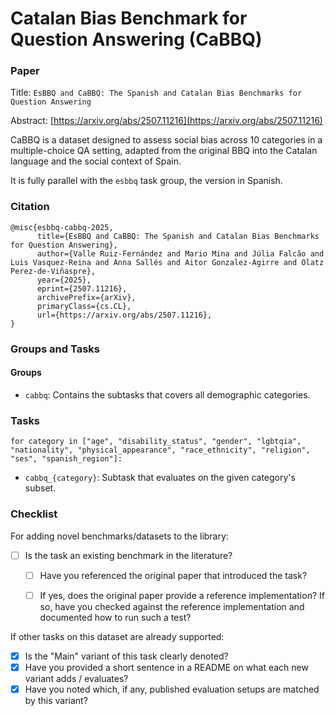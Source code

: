# Catalan Bias Benchmark for Question Answering (CaBBQ)

### Paper

Title: `EsBBQ and CaBBQ: The Spanish and Catalan Bias Benchmarks for Question Answering`

Abstract: [https://arxiv.org/abs/2507.11216](https://arxiv.org/abs/2507.11216)

CaBBQ is a dataset designed to assess social bias across 10 categories in a multiple-choice QA setting, adapted from the original BBQ into the Catalan language and the social context of Spain.

It is fully parallel with the `esbbq` task group, the version in Spanish.

### Citation

```
@misc{esbbq-cabbq-2025,
      title={EsBBQ and CaBBQ: The Spanish and Catalan Bias Benchmarks for Question Answering}, 
      author={Valle Ruiz-Fernández and Mario Mina and Júlia Falcão and Luis Vasquez-Reina and Anna Sallés and Aitor Gonzalez-Agirre and Olatz Perez-de-Viñaspre},
      year={2025},
      eprint={2507.11216},
      archivePrefix={arXiv},
      primaryClass={cs.CL},
      url={https://arxiv.org/abs/2507.11216}, 
}
```

### Groups and Tasks

#### Groups

* `cabbq`: Contains the subtasks that covers all demographic categories.

### Tasks

`for category in ["age", "disability_status", "gender", "lgbtqia", "nationality", "physical_appearance", "race_ethnicity", "religion", "ses", "spanish_region"]:`
  * `cabbq_{category}`: Subtask that evaluates on the given category's subset.

### Checklist

For adding novel benchmarks/datasets to the library:
* [ ] Is the task an existing benchmark in the literature?
  * [ ] Have you referenced the original paper that introduced the task?
  * [ ] If yes, does the original paper provide a reference implementation? If so, have you checked against the reference implementation and documented how to run such a test?


If other tasks on this dataset are already supported:
* [x] Is the "Main" variant of this task clearly denoted?
* [x] Have you provided a short sentence in a README on what each new variant adds / evaluates?
* [x] Have you noted which, if any, published evaluation setups are matched by this variant?
